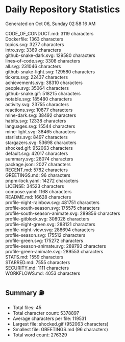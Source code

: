 # Daily Repository Statistics 
Generated on Oct 06, Sunday 02:58:16 AM  

CODE_OF_CONDUCT.md: 3119 characters  
Dockerfile: 1363 characters  
topics.svg: 3277 characters  
intro.svg: 3369 characters  
github-snake-dark.svg: 129580 characters  
lines-of-code.svg: 3308 characters  
all.svg: 231046 characters  
github-snake-light.svg: 129580 characters  
tickets.svg: 22437 characters  
achievements.svg: 38310 characters  
people.svg: 35064 characters  
github-snake.gif: 518215 characters  
notable.svg: 185480 characters  
activity.svg: 23755 characters  
reactions.svg: 10877 characters  
mine-dark.svg: 38492 characters  
habits.svg: 12338 characters  
languages.svg: 15544 characters  
mine-light.svg: 38465 characters  
starlists.svg: 8497 characters  
stargazers.svg: 53698 characters  
shocked.gif: 952063 characters  
default.svg: 42017 characters  
summary.svg: 28074 characters  
package.json: 2027 characters  
RECENT.md: 5782 characters  
GREETINGS.md: 96 characters  
pnpm-lock.yaml: 14272 characters  
LICENSE: 34523 characters  
compose.yaml: 1168 characters  
README.md: 16628 characters  
profile-night-rainbow.svg: 481751 characters  
profile-south-season.svg: 175575 characters  
profile-south-season-animate.svg: 289856 characters  
profile-gitblock.svg: 308028 characters  
profile-night-green.svg: 288121 characters  
profile-night-view.svg: 288694 characters  
profile-season.svg: 175512 characters  
profile-green.svg: 175272 characters  
profile-season-animate.svg: 289793 characters  
profile-green-animate.svg: 289553 characters  
STATS.md: 1559 characters  
STARRED.md: 7555 characters  
SECURITY.md: 1111 characters  
WORKFLOWS.md: 4053 characters  

## Summary ⛽  
- Total files: 45  
- Total character count: 5378897  
- Average characters per file: 119531  
- Largest file: shocked.gif (952063 characters)  
- Smallest file: GREETINGS.md (96 characters)  
- Total word count: 276329  
